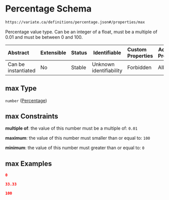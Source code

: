 # Percentage Schema

```txt
https://variate.ca/definitions/percentage.json#/properties/max
```

Percentage value type. Can be an integer of a float, must be a multiple of 0.01 and must be between 0 and 100.


| Abstract            | Extensible | Status | Identifiable            | Custom Properties | Additional Properties | Access Restrictions | Defined In                                                                             |
| :------------------ | ---------- | ------ | ----------------------- | :---------------- | --------------------- | ------------------- | -------------------------------------------------------------------------------------- |
| Can be instantiated | No         | Stable | Unknown identifiability | Forbidden         | Allowed               | none                | [traffic.schema.json\*](../out/definitions/traffic.schema.json "open original schema") |

## max Type

`number` ([Percentage](traffic-properties-percentage-1.md))

## max Constraints

**multiple of**: the value of this number must be a multiple of: `0.01`

**maximum**: the value of this number must smaller than or equal to: `100`

**minimum**: the value of this number must greater than or equal to: `0`

## max Examples

```json
0
```

```json
33.33
```

```json
100
```
